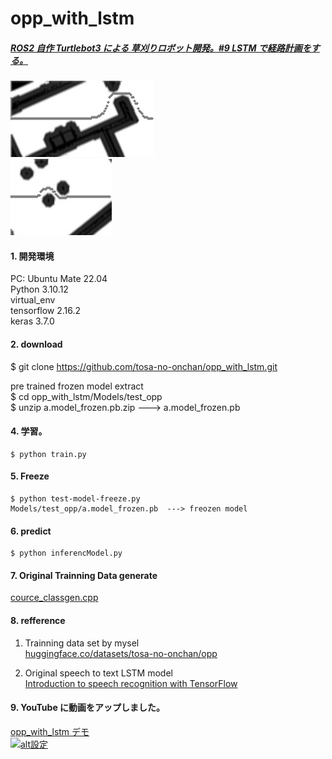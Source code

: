# opp_with_lstm  
##### [ROS2 自作 Turtlebot3 による 草刈りロボット開発。#9 LSTM で経路計画をする。](http://www.netosa.com/blog/2024/11/ros2-turtlebot3-9-lstm.html)  
![inferencModel result](https://github.com/tosa-no-onchan/opp_with_lstm/blob/main/work/v_245.jpg)  
![inferencModel result2](https://github.com/tosa-no-onchan/opp_with_lstm/blob/main/work/v_6.jpg)  

#### 1. 開発環境  
PC: Ubuntu Mate 22.04  
Python 3.10.12  
virtual_env  
tensorflow 2.16.2  
keras 3.7.0  

#### 2. download  
   $ git clone https://github.com/tosa-no-onchan/opp_with_lstm.git
   
   pre trained frozen model extract  
   $ cd opp_with_lstm/Models/test_opp  
   $ unzip a.model_frozen.pb.zip     ---> a.model_frozen.pb   

#### 4. 学習。
    
    $ python train.py

#### 5. Freeze  

    $ python test-model-freeze.py  
    Models/test_opp/a.model_frozen.pb  ---> freozen model  

#### 6. predict
    
    $ python inferencModel.py

#### 7. Original Trainning Data generate  
   [cource_classgen.cpp](https://github.com/tosa-no-onchan/opp_with_transformer_cpp)  

#### 8. refference  
   1) Trainning data set by mysel  
   [huggingface.co/datasets/tosa-no-onchan/opp](https://huggingface.co/datasets/tosa-no-onchan/opp)  
   
   2) Original speech to text LSTM model  
   [Introduction to speech recognition with TensorFlow](https://pylessons.com/speech-recognition)

#### 9. YouTube に動画をアップしました。  

[opp_with_lstm デモ](https://www.youtube.com/watch?v=PXCq2HicOwA)   
[![alt設定](http://img.youtube.com/vi/PXCq2HicOwA/0.jpg)](https://www.youtube.com/watch?v=PXCq2HicOwA)


